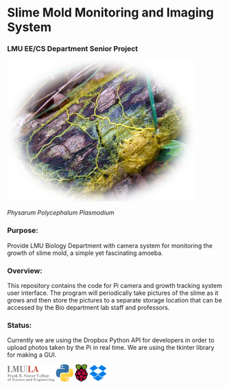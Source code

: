 # **Slime Mold Monitoring and Imaging System**
### **LMU EE/CS Department Senior Project**
![](images/oie_124645G3I2Cvl3-1.jpg)


*Physarum Polycephalum Plasmodium*
### Purpose:
Provide LMU Biology Department with camera system for monitoring the growth of slime mold, 
a simple yet fascinating amoeba.

### Overview: 
This repository contains the code for Pi camera and growth tracking system user interface. 
The program will periodically take pictures of the slime as it grows and then store the pictures 
to a separate storage location that can be accessed by the Bio department lab staff and professors.

### Status:
Currently we are using the Dropbox Python API for developers in order to upload photos
taken by the Pi in real time. We are using the tkinter library for making a GUI.  

<img src="images/lmuseaver.jpg" width="110" height="40">    <img src="images/1024px-Python-logo-notext.svg.png" width="40" height="40">    <img src="images/Raspberry_Pi_Logo.svg.png" width="30" height="40">    <img src="images/Dropbox-Logo.png" width="40" height="40">
